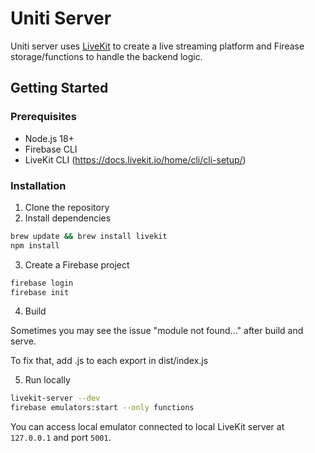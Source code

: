 # Uniti Server

Uniti server uses [LiveKit](https://livekit.io/) to create a live streaming platform and Firease storage/functions to handle the backend logic.

## Getting Started

### Prerequisites

- Node.js 18+
- Firebase CLI
- LiveKit CLI (https://docs.livekit.io/home/cli/cli-setup/)

### Installation

1. Clone the repository
2. Install dependencies

```bash
brew update && brew install livekit
npm install
```

3. Create a Firebase project

```bash
firebase login
firebase init
```

4. Build

Sometimes you may see the issue "module not found..." after build and serve.

To fix that, add .js to each export in dist/index.js

5. Run locally 

```bash
livekit-server --dev
firebase emulators:start --only functions
```

You can access local emulator connected to local LiveKit server at `127.0.0.1` and port `5001`.

